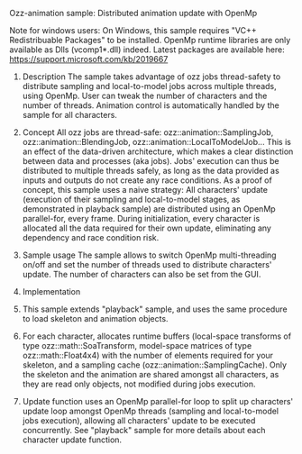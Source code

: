 Ozz-animation sample: Distributed animation update with OpenMp

Note for windows users: On Windows, this sample requires "VC++ Redistribuable Packages" to be installed. OpenMp runtime libraries are only available as Dlls (vcomp1*.dll) indeed. Latest packages are available here: https://support.microsoft.com/kb/2019667

1. Description
The sample takes advantage of ozz jobs thread-safety to distribute sampling and local-to-model jobs across multiple threads, using OpenMp.
User can tweak the number of characters and the number of threads. Animation control is automatically handled by the sample for all characters.

2. Concept
All ozz jobs are thread-safe: ozz::animation::SamplingJob, ozz::animation::BlendingJob, ozz::animation::LocalToModelJob... This is an effect of the data-driven architecture, which makes a clear distinction between data and processes (aka jobs). Jobs' execution can thus be distributed to multiple threads safely, as long as the data provided as inputs and outputs do not create any race conditions.
As a proof of concept, this sample uses a naive strategy: All characters' update (execution of their sampling and local-to-model stages, as demonstrated in playback sample) are distributed using an OpenMp parallel-for, every frame. During initialization, every character is allocated all the data required for their own update, eliminating any dependency and race condition risk.

3. Sample usage
The sample allows to switch OpenMp multi-threading on/off and set the number of threads used to distribute characters' update. The number of characters can also be set from the GUI.

4. Implementation
  1. This sample extends "playback" sample, and uses the same procedure to load skeleton and animation objects.
  2. For each character, allocates runtime buffers (local-space transforms of type ozz::math::SoaTransform, model-space matrices of type ozz::math::Float4x4) with the number of elements required for your skeleton, and a sampling cache (ozz::animation::SamplingCache). Only the skeleton and the animation are shared amongst all characters, as they are read only objects, not modified during jobs execution.
  3. Update function uses an OpenMp parallel-for loop to split up characters' update loop amongst OpenMp threads (sampling and local-to-model jobs execution), allowing all characters' update to be executed concurrently. See "playback" sample for more details about each character update function.